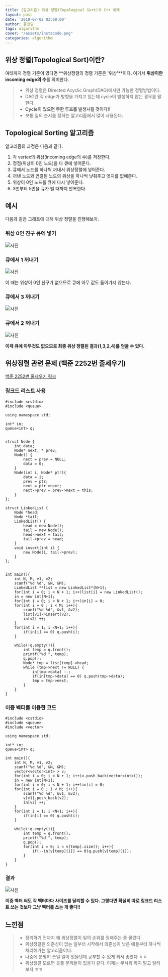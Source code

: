 ```yaml
---
title: (알고리즘) 위상 정렬(Topological Sort)과 C++ 예제
layout: post
date: '2019-07-02 03:00:00'
author: 줌코딩
tags: algorithm
cover: "/assets/instacode.png"
categories: algorithm
---
```


## 위상 정렬(Topological Sort)이란?

여태까지 정렬 기준이 였다면 **위상정렬의 정렬 기준은 '위상'**이다.
여기서 **위상이란 incoming edge의 수**를 의미한다.

>* 위상 정렬은 Directed Acyclic Graph(DAG)에서만 가능한 정렬방법이다.
>* DAG란 각 edge가 방향을 가지고 있는데 cycle이 발생하지 않는 경우를 말한다.
>* **Cycle이 있으면 무한 루프를 발생시킬 것이다!!**
>* 보통 일의 순서를 정하는 알고리즘에서 많이 사용된다.

## Topological Sorting 알고리즘

알고리즘의 과정은 다음과 같다.

1. 각 vertex의 위상(incoming edge의 수)를 저장한다.
2. 정점(위상이 0인 노드)을 다 큐에 넣어준다.
3. 큐에서 노드를 하나씩 꺼내서 위상정렬에 넣어준다.
4. 꺼낸 노드와 연결된 노드의 위상을 하나씩 낮춰주고 엣지를 없애준다.
5. 위상이 0인 노드를 큐에 다시 넣어준다. 
6. 3번부터 5번을 큐가 빌 때까지 반복한다.

## 예시

다음과 같은 그래프에 대해 위상 정렬을 진행해보자.

### 위상 0인 친구 큐에 넣기

![사진](https://raw.githubusercontent.com/zoomKoding/zoomKoding.github.io/source/assets/_posts/topological-sort-0.png)

### 큐에서 1 꺼내기

![사진](https://raw.githubusercontent.com/zoomKoding/zoomKoding.github.io/source/assets/_posts/topological-sort-1.png)

이 때는 위상이 0인 친구가 없으므로 큐에 아무 값도 들어가지 않는다.

### 큐에서 3 꺼내기

![사진](https://raw.githubusercontent.com/zoomKoding/zoomKoding.github.io/source/assets/_posts/topological-sort-2.png)

### 큐에서 2 꺼내기

![사진](https://raw.githubusercontent.com/zoomKoding/zoomKoding.github.io/source/assets/_posts/topological-sort-3.png)

**이제 큐에 아무것도 없으므로 최종 위상 정렬된 결과(1,3,2,4)를 얻을 수 있다.**

## 위상정렬 관련 문제 (백준 2252번 줄세우기)

[백준 2252번 줄세우기 링크](https://www.acmicpc.net/problem/2252)

### 링크드 리스트 사용

    #include <cstdio>
    #include <queue>

    using namespace std;

    int* in;
    queue<int> q;


    struct Node { 
        int data;
        Node* next, * prev; 
        Node() {
            next = prev = NULL;
            data = 0;
        }
        Node(int i, Node* ptr){
            data = i;
            prev = ptr;
            next = ptr->next;
            next->prev = prev->next = this; 
        }
    };

    struct LinkedList {
        Node *head;
        Node *tail;
        LinkedList() {
            head = new Node(); 
            tail = new Node(); 
            head->next = tail;
            tail->prev = head;
        }
        void insert(int i) { 
            new Node(i, tail->prev);
        }
    };


    int main(){
        int N, M, v1, v2;
        scanf("%d %d", &N, &M);
        LinkedList **list = new LinkedList*[N+1];
        for(int i = 0; i < N + 1; i++)list[i] = new LinkedList();
        in = new int[N+1];
        for(int i = 0; i < N + 1; i++)in[i] = 0;
        for(int i = 0 ; i < M; i++){
            scanf("%d %d", &v1, &v2);
            list[v1]->insert(v2);
            in[v2] ++;
        }
        for(int i = 1; i <N+1; i++){
            if(in[i] == 0) q.push(i);
        }

        while(!q.empty()){
            int temp = q.front();
            printf("%d ", temp);
            q.pop();
            Node* tmp = list[temp]->head;
            while (tmp->next != NULL) {
                in[tmp->data] --;
                if(in[tmp->data] == 0) q.push(tmp->data);
                tmp = tmp->next;
            }
        }    
    }


### 이중 벡터를 이용한 코드

    #include <cstdio>
    #include <queue>
    #include <vector>

    using namespace std;

    int* in;
    queue<int> q;

    int main(){
        int N, M, v1, v2;
        scanf("%d %d", &N, &M);
        vector<vector<int> > v;
        for(int i = 0; i < N + 1; i++)v.push_back(vector<int>());
        in = new int[N+1];
        for(int i = 0; i < N + 1; i++)in[i] = 0;
        for(int i = 0 ; i < M; i++){
            scanf("%d %d", &v1, &v2);
            v[v1].push_back(v2);
            in[v2] ++;
        }
        for(int i = 1; i <N+1; i++){
            if(in[i] == 0) q.push(i);
        }

        while(!q.empty()){
            int temp = q.front();
            printf("%d ", temp);
            q.pop();
            for(int i = 0; i < v[temp].size(); i++){
                if(--in[v[temp][i]] == 0)q.push(v[temp][i]);
            }
        }    
    }

### 결과

![사진](https://raw.githubusercontent.com/zoomKoding/zoomKoding.github.io/source/assets/_posts/topological-sort-4.png)

**이중 벡터 써도 각 벡터마다 사이즈를 달리할 수 있다. 그렇다면 확실히 따로 링크드 리스트 쓰는 것보다 그냥 벡터를 쓰는 게 좋다!!**

## 느낀점

>* 정리하기 전까지 왜 위상정렬이 일의 순위를 정해주는 줄 몰랐다.
>* 위상정렬은 의존성이 없는 일부터 시작해서 의존성이 낮은 애들부터 하나씩 처리해가는 알고리즘이다.
>* 나중에 분명히 쓰일 일이 있을텐데 공부할 수 있게 되서 좋았다 ㅎㅎ
>* 위상정렬 모르면 못풀 문제들이 있을거 같다. 이제는 무서워 하지 말고 달려보자 ㅎㅎ